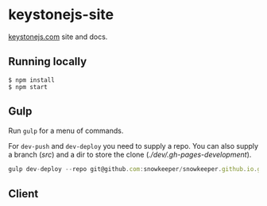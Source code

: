 # keystonejs-site

[keystonejs.com](http://keystonejs.com) site and docs.

## Running locally

    $ npm install  
    $ npm start  
    
## Gulp
Run `gulp` for a menu of commands.  

For `dev-push` and `dev-deploy` you need to supply a repo. You can also supply a branch (*src*) and a dir to store the clone (*./dev/.gh-pages-development*).
```javascript
gulp dev-deploy --repo git@github.com:snowkeeper/snowkeeper.github.io.git --branch master --clone /tmp/gh-pages-master
```

## Client
